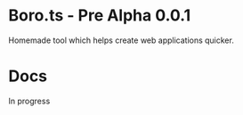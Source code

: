 # Boro.ts - Pre Alpha 0.0.1
Homemade tool which helps create web applications quicker. 

# Docs
In progress
